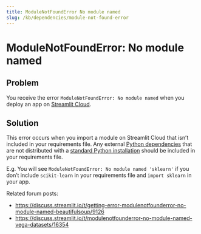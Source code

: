 ```yaml
---
title: ModuleNotFoundError No module named
slug: /kb/dependencies/module-not-found-error
---
```


# ModuleNotFoundError: No module named

## Problem

You receive the error `ModuleNotFoundError: No module named` when you deploy an app on [Streamlit Cloud](https://streamlit.io/cloud).

## Solution

This error occurs when you import a module on Streamlit Cloud that isn’t included in your requirements file. Any external [Python dependencies](/streamlit-cloud/community#add-python-dependencies) that are not distributed with a [standard Python installation](https://docs.python.org/3/py-modindex.html) should be included in your requirements file. 

E.g. You will see `ModuleNotFoundError: No module named 'sklearn'` if you don’t include `scikit-learn` in your requirements file and `import sklearn` in your app.

Related forum posts:
- https://discuss.streamlit.io/t/getting-error-modulenotfounderror-no-module-named-beautifulsoup/9126 
- https://discuss.streamlit.io/t/modulenotfounderror-no-module-named-vega-datasets/16354 
